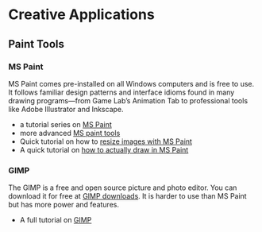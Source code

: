 # Creative Applications

## Paint Tools

### MS Paint

MS Paint comes pre-installed on all Windows computers and is free to use. It follows familiar design patterns and interface idioms found in many drawing programs—from Game Lab’s Animation Tab to professional tools like Adobe Illustrator and Inkscape.

* a tutorial series on [MS Paint](https://www.youtube.com/watch?v=7ktjQnYl5UM&list=PL_dhPga7ruuf_EkVXhkp_QoEWBzZEdIsp&index=6)
* more advanced [MS paint tools](https://www.youtube.com/watch?v=A9jQ2NRgfMQ)
* Quick tutorial on how to [resize images with MS Paint](https://www.youtube.com/watch?v=BMvAvhAa098)
* A quick tutorial on [how to actually draw in MS Paint](https://www.youtube.com/watch?v=DjB0Eceir4k)

### GIMP

The GIMP is a free and open source picture and photo editor. You can download it for free at [GIMP downloads](https://www.gimp.org/downloads/). It is harder to use than MS Paint but has more power and features.

* A full tutorial on [GIMP](https://www.youtube.com/watch?v=K7F1MwEOf1E)
